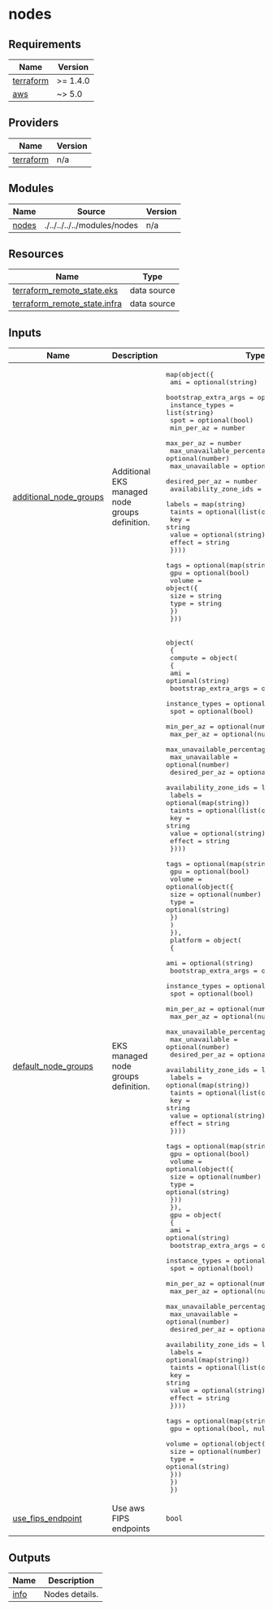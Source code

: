 # nodes

<!-- BEGINNING OF PRE-COMMIT-TERRAFORM DOCS HOOK -->
## Requirements

| Name | Version |
|------|---------|
| <a name="requirement_terraform"></a> [terraform](#requirement\_terraform) | >= 1.4.0 |
| <a name="requirement_aws"></a> [aws](#requirement\_aws) | ~> 5.0 |

## Providers

| Name | Version |
|------|---------|
| <a name="provider_terraform"></a> [terraform](#provider\_terraform) | n/a |

## Modules

| Name | Source | Version |
|------|--------|---------|
| <a name="module_nodes"></a> [nodes](#module\_nodes) | ./../../../../modules/nodes | n/a |

## Resources

| Name | Type |
|------|------|
| [terraform_remote_state.eks](https://registry.terraform.io/providers/hashicorp/terraform/latest/docs/data-sources/remote_state) | data source |
| [terraform_remote_state.infra](https://registry.terraform.io/providers/hashicorp/terraform/latest/docs/data-sources/remote_state) | data source |

## Inputs

| Name | Description | Type | Default | Required |
|------|-------------|------|---------|:--------:|
| <a name="input_additional_node_groups"></a> [additional\_node\_groups](#input\_additional\_node\_groups) | Additional EKS managed node groups definition. | <pre>map(object({<br>    ami                        = optional(string)<br>    bootstrap_extra_args       = optional(string)<br>    instance_types             = list(string)<br>    spot                       = optional(bool)<br>    min_per_az                 = number<br>    max_per_az                 = number<br>    max_unavailable_percentage = optional(number)<br>    max_unavailable            = optional(number)<br>    desired_per_az             = number<br>    availability_zone_ids      = list(string)<br>    labels                     = map(string)<br>    taints = optional(list(object({<br>      key    = string<br>      value  = optional(string)<br>      effect = string<br>    })))<br>    tags = optional(map(string), {})<br>    gpu  = optional(bool)<br>    volume = object({<br>      size = string<br>      type = string<br>    })<br>  }))</pre> | `null` | no |
| <a name="input_default_node_groups"></a> [default\_node\_groups](#input\_default\_node\_groups) | EKS managed node groups definition. | <pre>object(<br>    {<br>      compute = object(<br>        {<br>          ami                        = optional(string)<br>          bootstrap_extra_args       = optional(string)<br>          instance_types             = optional(list(string))<br>          spot                       = optional(bool)<br>          min_per_az                 = optional(number)<br>          max_per_az                 = optional(number)<br>          max_unavailable_percentage = optional(number)<br>          max_unavailable            = optional(number)<br>          desired_per_az             = optional(number)<br>          availability_zone_ids      = list(string)<br>          labels                     = optional(map(string))<br>          taints = optional(list(object({<br>            key    = string<br>            value  = optional(string)<br>            effect = string<br>          })))<br>          tags = optional(map(string))<br>          gpu  = optional(bool)<br>          volume = optional(object({<br>            size = optional(number)<br>            type = optional(string)<br>            })<br>          )<br>      }),<br>      platform = object(<br>        {<br>          ami                        = optional(string)<br>          bootstrap_extra_args       = optional(string)<br>          instance_types             = optional(list(string))<br>          spot                       = optional(bool)<br>          min_per_az                 = optional(number)<br>          max_per_az                 = optional(number)<br>          max_unavailable_percentage = optional(number)<br>          max_unavailable            = optional(number)<br>          desired_per_az             = optional(number)<br>          availability_zone_ids      = list(string)<br>          labels                     = optional(map(string))<br>          taints = optional(list(object({<br>            key    = string<br>            value  = optional(string)<br>            effect = string<br>          })))<br>          tags = optional(map(string))<br>          gpu  = optional(bool)<br>          volume = optional(object({<br>            size = optional(number)<br>            type = optional(string)<br>          }))<br>      }),<br>      gpu = object(<br>        {<br>          ami                        = optional(string)<br>          bootstrap_extra_args       = optional(string)<br>          instance_types             = optional(list(string))<br>          spot                       = optional(bool)<br>          min_per_az                 = optional(number)<br>          max_per_az                 = optional(number)<br>          max_unavailable_percentage = optional(number)<br>          max_unavailable            = optional(number)<br>          desired_per_az             = optional(number)<br>          availability_zone_ids      = list(string)<br>          labels                     = optional(map(string))<br>          taints = optional(list(object({<br>            key    = string<br>            value  = optional(string)<br>            effect = string<br>          })))<br>          tags = optional(map(string), {})<br>          gpu  = optional(bool, null)<br>          volume = optional(object({<br>            size = optional(number)<br>            type = optional(string)<br>          }))<br>      })<br>  })</pre> | `null` | no |
| <a name="input_use_fips_endpoint"></a> [use\_fips\_endpoint](#input\_use\_fips\_endpoint) | Use aws FIPS endpoints | `bool` | `false` | no |

## Outputs

| Name | Description |
|------|-------------|
| <a name="output_info"></a> [info](#output\_info) | Nodes details. |
<!-- END OF PRE-COMMIT-TERRAFORM DOCS HOOK -->

